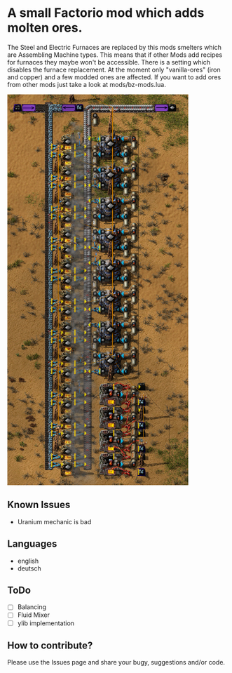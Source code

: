 # A small Factorio mod which adds molten ores.
The Steel and Electric Furnaces are replaced by this mods smelters which are Assembling Machine types.
This means that if other Mods add recipes for furnaces they maybe won't be accessible.
There is a setting which disables the furnace replacement.
At the moment only "vanilla-ores" (iron and copper) and a few modded ones are affected.
If you want to add ores from other mods just take a look at mods/bz-mods.lua.

![screenshot_2](shot_02.png)

## Known Issues
* Uranium mechanic is bad

## Languages
* english
* deutsch

## ToDo
* [ ] Balancing
* [ ] Fluid Mixer
* [ ] ylib implementation

## How to contribute?
Please use the Issues page and share your bugy, suggestions and/or code.
